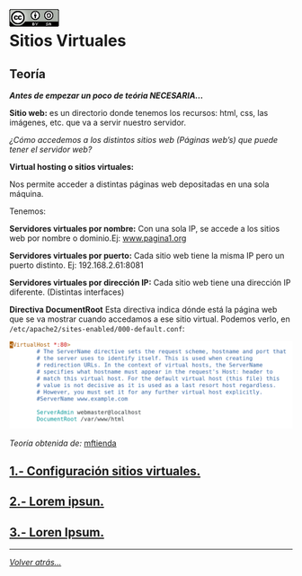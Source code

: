 <img src="/imagenes/MI-LICENCIA88x31.png" style="float: left; margin-right: 10px;" />

# Sitios Virtuales

## Teoría

***Antes de empezar un poco de teória NECESARIA...***

**Sitio web:** es un directorio donde tenemos los recursos: html, css, las imágenes, etc. que va a servir nuestro servidor.

*¿Cómo accedemos a los distintos sitios web (Páginas web’s) que puede tener el servidor web?*

**Virtual hosting o sitios virtuales:**

Nos permite acceder a distintas páginas web depositadas en una sola máquina.

Tenemos:

   **Servidores virtuales por nombre:** Con una sola IP, se accede a los sitios web por nombre o dominio.Ej: www.pagina1.org

   **Servidores virtuales por puerto:** Cada sitio web tiene la misma IP pero un puerto distinto. Ej: 192.168.2.61:8081

   **Servidores virtuales por dirección IP:** Cada sitio web tiene una dirección IP diferente. (Distintas interfaces)

**Directiva DocumentRoot**
Esta directiva indica dónde está la página web que se va mostrar cuando accedamos a ese sitio virtual.
Podemos verlo, en ``/etc/apache2/sites-enabled/000-default.conf``:

![DocumentRoot](/imagenes/apache2/documentRoot.jpg)

*Teoría obtenida de:* [mftienda](https://github.com/mftienda)

## [1.- Configuración sitios virtuales.](./configuracionSitiosVirtuales/)
## [2.- Lorem ipsun.](./apache2/EstructuraFicherosConfiguracion)
## [3.- Loren Ipsum.](./apache2/Directivas)
_________________________________________________
*[Volver atrás...](/README.md)*
